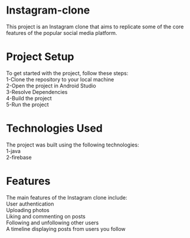 # Instagram-clone
This project is an Instagram clone that aims to replicate some of the core features of the popular social media platform.

<h1>Project Setup</h1>
To get started with the project, follow these steps:<br>
1-Clone the repository to your local machine<br>
2-Open the project in Android Studio<br>
3-Resolve Dependencies<br>
4-Build the project<br>
5-Run the project<br>

<h1>Technologies Used</h1>
The project was built using the following technologies:<br>
1-java<br>
2-firebase<br>

<h1>Features</h1>
The main features of the Instagram clone include:<br>
User authentication<br>
Uploading photos<br>
Liking and commenting on posts<br>
Following and unfollowing other users<br>
A timeline displaying posts from users you follow<br>
